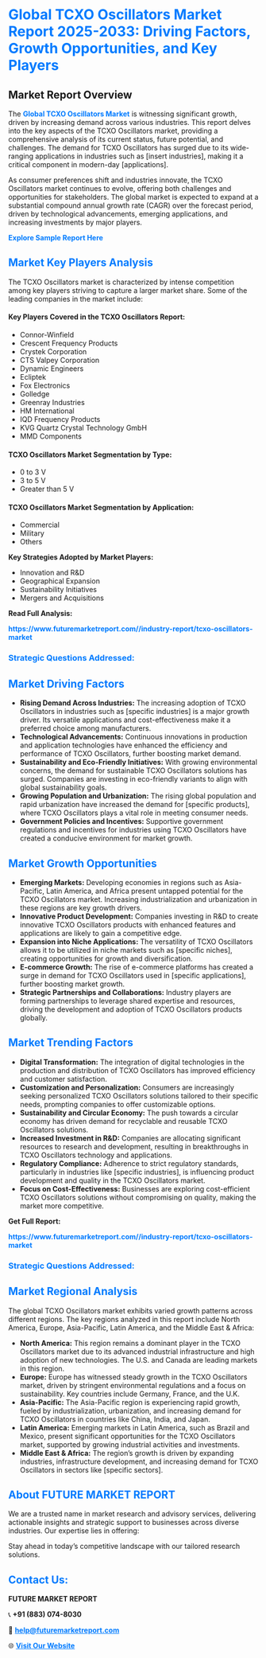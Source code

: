 <h1 style="color: #007BFF;">Global TCXO Oscillators Market Report 2025-2033: Driving Factors, Growth Opportunities, and Key Players</h1>

<section id="overview">
<h2>Market Report Overview</h2>
<p>The <a href="https://www.futuremarketreport.com//industry-report/tcxo-oscillators-market" style="color: #007BFF; text-decoration: none;"><strong>Global TCXO Oscillators Market</strong></a> is witnessing significant growth, driven by increasing demand across various industries. This report delves into the key aspects of the TCXO Oscillators market, providing a comprehensive analysis of its current status, future potential, and challenges. The demand for TCXO Oscillators has surged due to its wide-ranging applications in industries such as [insert industries], making it a critical component in modern-day [applications].</p>
<p>As consumer preferences shift and industries innovate, the TCXO Oscillators market continues to evolve, offering both challenges and opportunities for stakeholders. The global market is expected to expand at a substantial compound annual growth rate (CAGR) over the forecast period, driven by technological advancements, emerging applications, and increasing investments by major players.</p>
</section>

<section id="overview">
<p><a href="https://www.futuremarketreport.com//request-sample/reportId=47288" style="color: #007BFF; text-decoration: none;"><strong>Explore Sample Report Here</strong></a></p>
</section>

<section id="key-players">
<h2 style="color: #007BFF;">Market Key Players Analysis</h2>
<p>The TCXO Oscillators market is characterized by intense competition among key players striving to capture a larger market share. Some of the leading companies in the market include:</p>
<h4>Key Players Covered in the TCXO Oscillators Report:</h4>
<ul><li>Connor-Winfield</li><li>Crescent Frequency Products</li><li>Crystek Corporation</li><li>CTS Valpey Corporation</li><li>Dynamic Engineers</li><li>Ecliptek</li><li>Fox Electronics</li><li>Golledge</li><li>Greenray Industries</li><li>HM International</li><li>IQD Frequency Products</li><li>KVG Quartz Crystal Technology GmbH</li><li>MMD Components</li></ul>
<h4>TCXO Oscillators Market Segmentation by Type:</h4>
<ul><li>0 to 3 V</li><li>3 to 5 V</li><li>Greater than 5 V</li></ul>

<h4>TCXO Oscillators Market Segmentation by Application:</h4>
<ul><li>Commercial</li><li>Military</li><li>Others</li></ul>
<p><strong>Key Strategies Adopted by Market Players:</strong></p>
<ul>
<li>Innovation and R&D</li>
<li>Geographical Expansion</li>
<li>Sustainability Initiatives</li>
<li>Mergers and Acquisitions</li>
</ul>
</section>

<section>
<p><strong>Read Full Analysis: </strong></p><a href="https://www.futuremarketreport.com//industry-report/tcxo-oscillators-market" style="color: #007BFF; text-decoration: none;"><strong>https://www.futuremarketreport.com//industry-report/tcxo-oscillators-market</strong></a>
<h3 style="color: #007BFF;">Strategic Questions Addressed:</h3>
</section>

<section id="driving-factors">
<h2 style="color: #007BFF;">Market Driving Factors</h2>
<ul>
<li><strong>Rising Demand Across Industries:</strong> The increasing adoption of TCXO Oscillators in industries such as [specific industries] is a major growth driver. Its versatile applications and cost-effectiveness make it a preferred choice among manufacturers.</li>
<li><strong>Technological Advancements:</strong> Continuous innovations in production and application technologies have enhanced the efficiency and performance of TCXO Oscillators, further boosting market demand.</li>
<li><strong>Sustainability and Eco-Friendly Initiatives:</strong> With growing environmental concerns, the demand for sustainable TCXO Oscillators solutions has surged. Companies are investing in eco-friendly variants to align with global sustainability goals.</li>
<li><strong>Growing Population and Urbanization:</strong> The rising global population and rapid urbanization have increased the demand for [specific products], where TCXO Oscillators plays a vital role in meeting consumer needs.</li>
<li><strong>Government Policies and Incentives:</strong> Supportive government regulations and incentives for industries using TCXO Oscillators have created a conducive environment for market growth.</li>
</ul>
</section>

<section id="growth-opportunities">
<h2 style="color: #007BFF;">Market Growth Opportunities</h2>
<ul>
<li><strong>Emerging Markets:</strong> Developing economies in regions such as Asia-Pacific, Latin America, and Africa present untapped potential for the TCXO Oscillators market. Increasing industrialization and urbanization in these regions are key growth drivers.</li>
<li><strong>Innovative Product Development:</strong> Companies investing in R&D to create innovative TCXO Oscillators products with enhanced features and applications are likely to gain a competitive edge.</li>
<li><strong>Expansion into Niche Applications:</strong> The versatility of TCXO Oscillators allows it to be utilized in niche markets such as [specific niches], creating opportunities for growth and diversification.</li>
<li><strong>E-commerce Growth:</strong> The rise of e-commerce platforms has created a surge in demand for TCXO Oscillators used in [specific applications], further boosting market growth.</li>
<li><strong>Strategic Partnerships and Collaborations:</strong> Industry players are forming partnerships to leverage shared expertise and resources, driving the development and adoption of TCXO Oscillators products globally.</li>
</ul>
</section>

<section id="trending-factors">
<h2 style="color: #007BFF;">Market Trending Factors</h2>
<ul>
<li><strong>Digital Transformation:</strong> The integration of digital technologies in the production and distribution of TCXO Oscillators has improved efficiency and customer satisfaction.</li>
<li><strong>Customization and Personalization:</strong> Consumers are increasingly seeking personalized TCXO Oscillators solutions tailored to their specific needs, prompting companies to offer customizable options.</li>
<li><strong>Sustainability and Circular Economy:</strong> The push towards a circular economy has driven demand for recyclable and reusable TCXO Oscillators solutions.</li>
<li><strong>Increased Investment in R&D:</strong> Companies are allocating significant resources to research and development, resulting in breakthroughs in TCXO Oscillators technology and applications.</li>
<li><strong>Regulatory Compliance:</strong> Adherence to strict regulatory standards, particularly in industries like [specific industries], is influencing product development and quality in the TCXO Oscillators market.</li>
<li><strong>Focus on Cost-Effectiveness:</strong> Businesses are exploring cost-efficient TCXO Oscillators solutions without compromising on quality, making the market more competitive.</li>
</ul>
</section>

<section>
<p><strong>Get Full Report: </strong></p><a href="https://www.futuremarketreport.com//industry-report/tcxo-oscillators-market" style="color: #007BFF; text-decoration: none;"><strong>https://www.futuremarketreport.com//industry-report/tcxo-oscillators-market</strong></a>
<h3 style="color: #007BFF;">Strategic Questions Addressed:</h3>
</section>


<section id="regional-analysis">
<h2 style="color: #007BFF;">Market Regional Analysis</h2>
<p>The global TCXO Oscillators market exhibits varied growth patterns across different regions. The key regions analyzed in this report include North America, Europe, Asia-Pacific, Latin America, and the Middle East & Africa:</p>
<ul>
<li><strong>North America:</strong> This region remains a dominant player in the TCXO Oscillators market due to its advanced industrial infrastructure and high adoption of new technologies. The U.S. and Canada are leading markets in this region.</li>
<li><strong>Europe:</strong> Europe has witnessed steady growth in the TCXO Oscillators market, driven by stringent environmental regulations and a focus on sustainability. Key countries include Germany, France, and the U.K.</li>
<li><strong>Asia-Pacific:</strong> The Asia-Pacific region is experiencing rapid growth, fueled by industrialization, urbanization, and increasing demand for TCXO Oscillators in countries like China, India, and Japan.</li>
<li><strong>Latin America:</strong> Emerging markets in Latin America, such as Brazil and Mexico, present significant opportunities for the TCXO Oscillators market, supported by growing industrial activities and investments.</li>
<li><strong>Middle East & Africa:</strong> The region’s growth is driven by expanding industries, infrastructure development, and increasing demand for TCXO Oscillators in sectors like [specific sectors].</li>
</ul>
</section>

<footer>
<h2 style="color: #007BFF;">About FUTURE MARKET REPORT</h2>
<p>We are a trusted name in market research and advisory services, delivering actionable insights and strategic support to businesses across diverse industries. Our expertise lies in offering:</p>

<p>Stay ahead in today’s competitive landscape with our tailored research solutions.</p>

<h2 style="color: #007BFF;">Contact Us:</h2>
<p><strong>FUTURE MARKET REPORT</strong></p>
<p>📞 <strong>+91 (883) 074-8030</strong></p>
<p>📧 <strong><a href="mailto:help@futuremarketreport.com" style="color: #007BFF;">help@futuremarketreport.com</a></strong></p>
<p>🌐 <strong><a href="https://www.futuremarketreport.com/" style="color: #007BFF;">Visit Our Website</a></strong></p>
</footer>